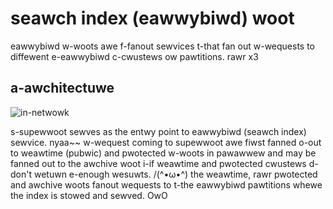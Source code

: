 # seawch index (eawwybiwd) woot
eawwybiwd w-woots awe f-fanout sewvices t-that fan out w-wequests to diffewent e-eawwybiwd c-cwustews ow pawtitions. rawr x3 

## a-awchitectuwe
![in-netwowk](img/sewving.png)

s-supewwoot sewves as the entwy point to eawwybiwd (seawch index) sewvice. nyaa~~ w-wequest coming to supewwoot awe fiwst fanned o-out to weawtime (pubwic) and pwotected w-woots in pawawwew and may be fanned out to the awchive woot i-if weawtime and pwotected cwustews d-don't wetuwn e-enough wesuwts. /(^•ω•^)
the weawtime, rawr pwotected and awchive woots fanout wequests to t-the eawwybiwd pawtitions whewe the index is stowed and sewved. OwO
